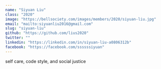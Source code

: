 ```yaml
---
name: "Siyuan Liu"
class: "2020"
image: "https://bellsociety.com/images/members/2020/siyuan-liu.jpg"
email: "mailto:siyuanliu2016@gmail.com"
slug: "siyuan-liu"
github: "https://github.com/lius2020"
twitter: ""
linkedin: "https://linkedin.com/in/siyuan-liu-a0806312b"
facebook: "https://facebook.com/ssssssiyuan"
---
```

self care, code style, and social justice